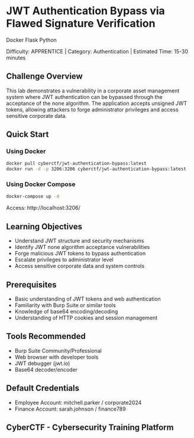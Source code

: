 # JWT Authentication Bypass via Flawed Signature Verification
Docker Flask Python

Difficulty: APPRENTICE | Category: Authentication | Estimated Time: 15-30 minutes

## Challenge Overview
This lab demonstrates a vulnerability in a corporate asset management system where JWT authentication can be bypassed through the acceptance of the none algorithm. The application accepts unsigned JWT tokens, allowing attackers to forge administrator privileges and access sensitive corporate data.

## Quick Start
### Using Docker
```bash
docker pull cyberctf/jwt-authentication-bypass:latest
docker run -d -p 3206:3206 cyberctf/jwt-authentication-bypass:latest
```
### Using Docker Compose
```bash
docker-compose up -d
```
Access: http://localhost:3206/

## Learning Objectives
- Understand JWT structure and security mechanisms
- Identify JWT none algorithm acceptance vulnerabilities
- Forge malicious JWT tokens to bypass authentication
- Escalate privileges to administrator level
- Access sensitive corporate data and system controls

## Prerequisites
- Basic understanding of JWT tokens and web authentication
- Familiarity with Burp Suite or similar tools
- Knowledge of base64 encoding/decoding
- Understanding of HTTP cookies and session management

## Tools Recommended
- Burp Suite Community/Professional
- Web browser with developer tools
- JWT debugger (jwt.io)
- Base64 decoder/encoder

## Default Credentials
- Employee Account: mitchell.parker / corporate2024
- Finance Account: sarah.johnson / finance789

## CyberCTF - Cybersecurity Training Platform
